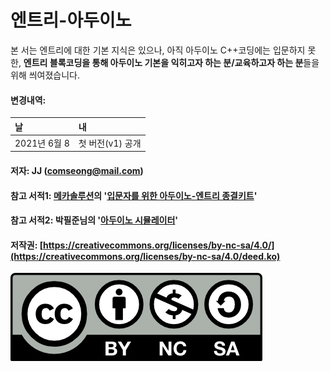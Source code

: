 # 엔트리-아두이노

본 서는 엔트리에 대한 기본 지식은 있으나, 아직 아두이노 C++코딩에는 입문하지 못한,  **엔트리 블록코딩을 통해 아두이노 기본을 익히고자 하는 분/교육하고자 하는 분**들을 위해 씌여졌습니다.



#### 변경내역:

| 날 | 내 |
| :--- | :--- |
| 2021년 6월 8 | 첫 버전\(v1\) 공개 |

#### **저자**: JJ \([comseong@](mailto:comseong@gmail.com)[mail.com](mailto:comseong@gmail.com)\)

#### 참고 서적1: [메카솔루션](https://blog.naver.com/roboholic84)의 '[입문자를 위한 아두이노-엔트리 종결키트](https://playentry.org/rest/file/602f55c92f3a2e0050185ee7)'

#### 참고 서적2: 박필준님의 '[아두이노 시뮬레이터](https://wikidocs.net/book/2655)'

#### 저작권: [https://creativecommons.org/licenses/by-nc-sa/4.0/](https://creativecommons.org/licenses/by-nc-sa/4.0/deed.ko)

![](.gitbook/assets/image.png)

